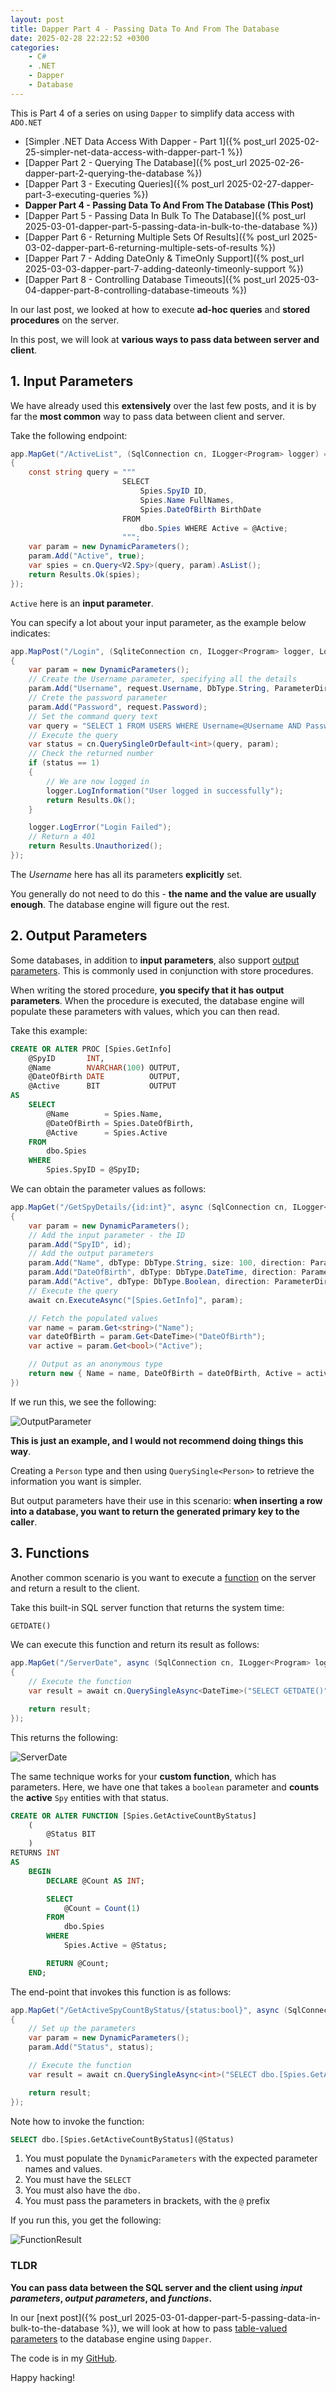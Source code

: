 ```yaml
---
layout: post
title: Dapper Part 4 - Passing Data To And From The Database
date: 2025-02-28 22:22:52 +0300
categories:
    - C#
    - .NET
    - Dapper
    - Database
---
```


This is Part 4 of a series on using `Dapper` to simplify data access with `ADO.NET`

* [Simpler .NET Data Access With Dapper - Part 1]({% post_url 2025-02-25-simpler-net-data-access-with-dapper-part-1 %})
* [Dapper Part 2 - Querying The Database]({% post_url 2025-02-26-dapper-part-2-querying-the-database %})
* [Dapper Part 3 - Executing Queries]({% post_url 2025-02-27-dapper-part-3-executing-queries %})
* **Dapper Part 4 - Passing Data To And From The Database (This Post)**
* [Dapper Part 5 - Passing Data In Bulk To The Database]({% post_url 2025-03-01-dapper-part-5-passing-data-in-bulk-to-the-database %})
* [Dapper Part 6 - Returning Multiple Sets Of Results]({% post_url 2025-03-02-dapper-part-6-returning-multiple-sets-of-results %})
* [Dapper Part 7 - Adding DateOnly & TimeOnly Support]({% post_url 2025-03-03-dapper-part-7-adding-dateonly-timeonly-support %})
* [Dapper Part 8 - Controlling Database Timeouts]({% post_url 2025-03-04-dapper-part-8-controlling-database-timeouts %})

In our last post, we looked at how to execute **ad-hoc queries** and **stored procedures** on the server.

In this post, we will look at **various ways to pass data between server and client**.

## 1. Input Parameters

We have already used this **extensively** over the last few posts, and it is by far the **most common** way to pass data between client and server.

Take the following endpoint:

```c#
app.MapGet("/ActiveList", (SqlConnection cn, ILogger<Program> logger) =>
{
    const string query = """
                         SELECT
                             Spies.SpyID ID,
                             Spies.Name FullNames,
                             Spies.DateOfBirth BirthDate
                         FROM
                             dbo.Spies WHERE Active = @Active;
                         """;
    var param = new DynamicParameters();
    param.Add("Active", true);
    var spies = cn.Query<V2.Spy>(query, param).AsList();
    return Results.Ok(spies);
});
```

`Active` here is an **input parameter**.

You can specify a lot about your input parameter, as the example below indicates:

```c#
app.MapPost("/Login", (SqliteConnection cn, ILogger<Program> logger, LoginRequest request) =>
{
    var param = new DynamicParameters();
    // Create the Username parameter, specifying all the details
    param.Add("Username", request.Username, DbType.String, ParameterDirection.Input, 100);
    // Crete the password parameter
    param.Add("Password", request.Password);
    // Set the command query text
    var query = "SELECT 1 FROM USERS WHERE Username=@Username AND Password=@Password";
    // Execute the query
    var status = cn.QuerySingleOrDefault<int>(query, param);
    // Check the returned number
    if (status == 1)
    {
        // We are now logged in
        logger.LogInformation("User logged in successfully");
        return Results.Ok();
    }

    logger.LogError("Login Failed");
    // Return a 401
    return Results.Unauthorized();
});
```

The *Username* here has all its parameters **explicitly** set.

You generally do not need to do this - **the name and the value are usually enough**. The database engine will figure out the rest.

## 2. Output Parameters

Some databases, in addition to **input parameters**, also support [output parameters](https://learn.microsoft.com/en-us/sql/relational-databases/stored-procedures/return-data-from-a-stored-procedure?view=sql-server-ver16). This is commonly used in conjunction with store procedures.

When writing the stored procedure, **you specify that it has output parameters**. When the procedure is executed, the database engine will populate these parameters with values, which you can then read.

Take this example:

```sql
CREATE OR ALTER PROC [Spies.GetInfo]
    @SpyID       INT,
    @Name        NVARCHAR(100) OUTPUT,
    @DateOfBirth DATE          OUTPUT,
    @Active      BIT           OUTPUT
AS
    SELECT
        @Name        = Spies.Name,
        @DateOfBirth = Spies.DateOfBirth,
        @Active      = Spies.Active
    FROM
        dbo.Spies
    WHERE
        Spies.SpyID = @SpyID;
```

We can obtain the parameter values as follows:

```c#
app.MapGet("/GetSpyDetails/{id:int}", async (SqlConnection cn, ILogger<Program> logger, int id) =>
{
    var param = new DynamicParameters();
    // Add the input parameter - the ID
    param.Add("SpyID", id);
    // Add the output parameters
    param.Add("Name", dbType: DbType.String, size: 100, direction: ParameterDirection.Output);
    param.Add("DateOfBirth", dbType: DbType.DateTime, direction: ParameterDirection.Output);
    param.Add("Active", dbType: DbType.Boolean, direction: ParameterDirection.Output);
    // Execute the query
    await cn.ExecuteAsync("[Spies.GetInfo]", param);

    // Fetch the populated values
    var name = param.Get<string>("Name");
    var dateOfBirth = param.Get<DateTime>("DateOfBirth");
    var active = param.Get<bool>("Active");

    // Output as an anonymous type
    return new { Name = name, DateOfBirth = dateOfBirth, Active = active };
})
```

If we run this, we see the following:

![OutputParameter](../images/2025/02/OutputParameter.png)

**This is just an example, and I would not recommend doing things this way**. 

Creating a `Person` type and then using `QuerySingle<Person>` to retrieve the information you want is simpler.

But output parameters have their use in this scenario: **when inserting a row into a database, you want to return the generated primary key to the caller**.

## 3. Functions

Another common scenario is you want to execute a [function](https://learn.microsoft.com/en-us/sql/t-sql/functions/functions?view=sql-server-ver16) on the server and return a result to the client.

Take this built-in SQL server function that returns the system time:

```sql
GETDATE()
```

We can execute this function and return its result as follows:

```c#
app.MapGet("/ServerDate", async (SqlConnection cn, ILogger<Program> logger) =>
{
    // Execute the function
    var result = await cn.QuerySingleAsync<DateTime>("SELECT GETDATE()");

    return result;
});
```

This returns the following:

![ServerDate](../images/2025/02/ServerDate.png)

The same technique works for your **custom function**, which has parameters. Here, we have one that takes a `boolean` parameter and **counts** the **active** `Spy` entities with that status.

```sql
CREATE OR ALTER FUNCTION [Spies.GetActiveCountByStatus]
    (
        @Status BIT
    )
RETURNS INT
AS
    BEGIN
        DECLARE @Count AS INT;

        SELECT
            @Count = Count(1)
        FROM
            dbo.Spies
        WHERE
            Spies.Active = @Status;

        RETURN @Count;
    END;
```

The end-point that invokes this function is as follows:

```c#
app.MapGet("/GetActiveSpyCountByStatus/{status:bool}", async (SqlConnection cn, ILogger<Program> logger, bool status) =>
{
    // Set up the parameters
    var param = new DynamicParameters();
    param.Add("Status", status);

    // Execute the function
    var result = await cn.QuerySingleAsync<int>("SELECT dbo.[Spies.GetActiveCountByStatus](@Status)", param);

    return result;
});
```

Note how to invoke the function:

```sql
SELECT dbo.[Spies.GetActiveCountByStatus](@Status)
```

1. You must populate the `DynamicParameters` with the expected parameter names and values.
2. You must have the `SELECT`
3. You must also have the `dbo.`
4. You must pass the parameters in brackets, with the `@` prefix

If you run this, you get the following:

![FunctionResult](../images/2025/02/FunctionResult.png)

### TLDR

**You can pass data between the SQL server and the client using *input parameters*, *output parameters*, and *functions*.**

In our [next post]({% post_url 2025-03-01-dapper-part-5-passing-data-in-bulk-to-the-database %}), we will look at how to pass [table-valued parameters](https://learn.microsoft.com/en-us/sql/relational-databases/tables/use-table-valued-parameters-database-engine?view=sql-server-ver16) to the database engine using `Dapper`.

The code is in my [GitHub](https://github.com/conradakunga/BlogCode/tree/master/2025-02-28%20-%20Dapper%20Part%204).

Happy hacking!
